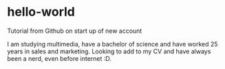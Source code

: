 # hello-world
Tutorial from Github on start up of new account

I am studying multimedia, have a bachelor of science and have worked 25 years in sales and marketing.  Looking to add to my CV and have always been a nerd, even before internet :D.
